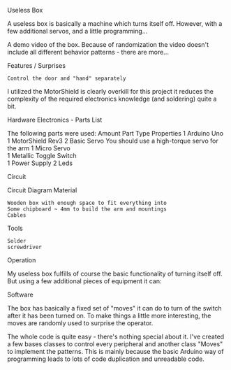 ﻿Useless Box

A useless box is basically a machine which turns itself off. However, with a few additional servos, and a little programming... 



A demo video of the box. Because of randomization the video doesn't include all different behavior patterns - there are more...


Features / Surprises

    Control the door and "hand" separately
    
I utilized the MotorShield is clearly overkill for this project it reduces the complexity of the required electronics knowledge (and soldering) quite a bit.

Hardware
Electronics - Parts List

The following parts were used:
Amount 	Part Type 	Properties
1 	Arduino Uno 	
1 	MotorShield 	Rev3
2 	Basic Servo 	You should use a high-torque servo for the arm
1 	Micro Servo 	
1 	Metallic Toggle Switch 	
1	Power Supply
2	Leds

Circuit

Circuit Diagram
Material

    Wooden box with enough space to fit everything into
    Some chipboard ~ 4mm to build the arm and mountings
    Cables

Tools

    Solder
    screwdriver


Operation

My useless box fulfills of course the basic functionality of turning itself off. But using a few additional pieces of equipment it can:


Software

The box has basically a fixed set of "moves" it can do to turn of the switch after it has been turned on. To make things a little more interesting, the moves are randomly used to surprise the operator.

The whole code is quite easy - there's nothing special about it. I've created a few bases classes to control every peripheral and another class "Moves" to implement the patterns. This is mainly because the basic Arduino way of programming leads to lots of code duplication and unreadable code.
